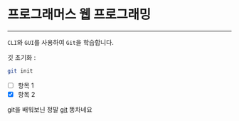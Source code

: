# 프로그래머스 웹 프로그래밍
---

`CLI`와 `GUI`를 사용하여 `Git`을 학습합니다.

깃 초기화 : 
```bash
git init
````

- [ ] 항목 1
- [x] 항목 2

git을 배워보닌 정말 [git](https://github.com/forntend-developer?tab=repositories)
똥차네요